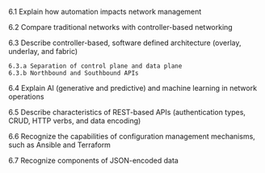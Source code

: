 6.1 Explain how automation impacts network management

6.2 Compare traditional networks with controller-based networking

6.3 Describe controller-based, software defined architecture (overlay, underlay, and fabric)

    6.3.a Separation of control plane and data plane
    6.3.b Northbound and Southbound APIs


6.4 Explain AI (generative and predictive) and machine learning in network operations

6.5 Describe characteristics of REST-based APIs (authentication types, CRUD, HTTP verbs, and data encoding)

6.6 Recognize the capabilities of configuration management mechanisms, such as Ansible and Terraform

6.7 Recognize components of JSON-encoded data